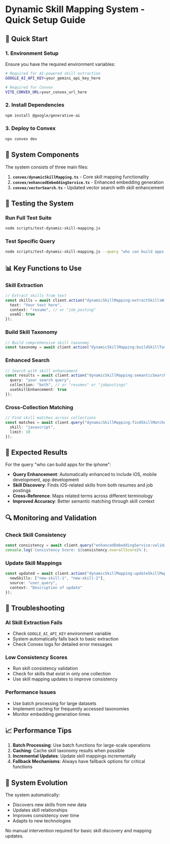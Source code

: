 # Dynamic Skill Mapping System - Quick Setup Guide

## 🚀 **Quick Start**

### **1. Environment Setup**
Ensure you have the required environment variables:
```bash
# Required for AI-powered skill extraction
GOOGLE_AI_API_KEY=your_gemini_api_key_here

# Required for Convex
VITE_CONVEX_URL=your_convex_url_here
```

### **2. Install Dependencies**
```bash
npm install @google/generative-ai
```

### **3. Deploy to Convex**
```bash
npx convex dev
```

## 🔧 **System Components**

The system consists of three main files:

1. **`convex/dynamicSkillMapping.ts`** - Core skill mapping functionality
2. **`convex/enhancedEmbeddingService.ts`** - Enhanced embedding generation
3. **`convex/vectorSearch.ts`** - Updated vector search with skill enhancement

## 🧪 **Testing the System**

### **Run Full Test Suite**
```bash
node scripts/test-dynamic-skill-mapping.js
```

### **Test Specific Query**
```bash
node scripts/test-dynamic-skill-mapping.js --query "who can build apps for the iphone"
```

## 📊 **Key Functions to Use**

### **Skill Extraction**
```typescript
// Extract skills from text
const skills = await client.action("dynamicSkillMapping:extractSkillsWithAI", {
  text: "Your text here",
  context: "resume", // or "job_posting"
  useAI: true
});
```

### **Build Skill Taxonomy**
```typescript
// Build comprehensive skill taxonomy
const taxonomy = await client.action("dynamicSkillMapping:buildSkillTaxonomy", {});
```

### **Enhanced Search**
```typescript
// Search with skill enhancement
const results = await client.action("dynamicSkillMapping:semanticSearchWithDynamicSkills", {
  query: "your search query",
  collection: "both", // or "resumes" or "jobpostings"
  useSkillEnhancement: true
});
```

### **Cross-Collection Matching**
```typescript
// Find skill matches across collections
const matches = await client.query("dynamicSkillMapping:findSkillMatchesAcrossCollections", {
  skill: "javascript",
  limit: 10
});
```

## 🎯 **Expected Results**

For the query "who can build apps for the iphone":

- **Query Enhancement**: Automatically enhanced to include iOS, mobile development, app development
- **Skill Discovery**: Finds iOS-related skills from both resumes and job postings
- **Cross-Reference**: Maps related terms across different terminology
- **Improved Accuracy**: Better semantic matching through skill context

## 🔍 **Monitoring and Validation**

### **Check Skill Consistency**
```typescript
const consistency = await client.query("enhancedEmbeddingService:validateSkillConsistency", {});
console.log(`Consistency Score: ${consistency.overallScore}%`);
```

### **Update Skill Mappings**
```typescript
const updated = await client.action("dynamicSkillMapping:updateSkillMappings", {
  newSkills: ["new-skill-1", "new-skill-2"],
  source: "user_query",
  context: "Description of update"
});
```

## 🚨 **Troubleshooting**

### **AI Skill Extraction Fails**
- Check `GOOGLE_AI_API_KEY` environment variable
- System automatically falls back to basic extraction
- Check Convex logs for detailed error messages

### **Low Consistency Scores**
- Run skill consistency validation
- Check for skills that exist in only one collection
- Use skill mapping updates to improve consistency

### **Performance Issues**
- Use batch processing for large datasets
- Implement caching for frequently accessed taxonomies
- Monitor embedding generation times

## 📈 **Performance Tips**

1. **Batch Processing**: Use batch functions for large-scale operations
2. **Caching**: Cache skill taxonomy results when possible
3. **Incremental Updates**: Update skill mappings incrementally
4. **Fallback Mechanisms**: Always have fallback options for critical functions

## 🔄 **System Evolution**

The system automatically:
- Discovers new skills from new data
- Updates skill relationships
- Improves consistency over time
- Adapts to new technologies

No manual intervention required for basic skill discovery and mapping updates.
